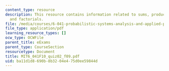 ```yaml
---
content_type: resource
description: This resource contains information related to sums, products, ratios
  and factorials.
file: /media/courses/6-041-probabilistic-systems-analysis-and-applied-probability-fall-2010/ba11d1d8690b8b3204e475d0ee59844d_MIT6_041F10_quiz02_f09.pdf
file_type: application/pdf
learning_resource_types: []
ocw_type: OCWFile
parent_title: eExams
parent_type: CourseSection
resourcetype: Document
title: MIT6_041F10_quiz02_f09.pdf
uid: ba11d1d8-690b-8b32-04e4-75d0ee59844d
---
```

